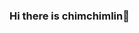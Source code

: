 ### Hi there is chimchimlin👋

<!--
**chimchimlin/chimchimlin** is a ✨ _special_ ✨ repository because its `README.md` (this file) appears on your GitHub profile.

[Anurag's GitHub stats](https://github-readme-stats.vercel.app/api?username=chimchimlin&theme=dark&show_icons=true)
Here are some ideas to get you started:

- 🔭 I’m currently working on ...
- 🌱 I’m currently learning ...
- 👯 I’m looking to collaborate on ...
- 🤔 I’m looking for help with ...
- 💬 Ask me about ...
- 📫 How to reach me: ...
- 😄 Pronouns: ...
- ⚡ Fun fact: ...
-->
